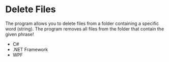 # Delete Files
The program allows you to delete files from a folder containing a specific word (string). The program removes all files from the folder that contain the given phrase!

- C#
- .NET Framework
- WPF
